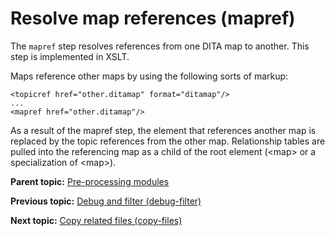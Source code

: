# Resolve map references \(mapref\)

The `mapref` step resolves references from one DITA map to another. This step is implemented in XSLT.

Maps reference other maps by using the following sorts of markup:

```
<topicref href="other.ditamap" format="ditamap"/>
...
<mapref href="other.ditamap"/>
```

As a result of the mapref step, the element that references another map is replaced by the topic references from the other map. Relationship tables are pulled into the referencing map as a child of the root element \(<map\> or a specialization of <map\>\).

**Parent topic:** [Pre-processing modules](../dev_ref/DITA-OTPreprocess.md)

**Previous topic:** [Debug and filter \(debug-filter\)](../dev_ref/preprocess-debugfilter.md)

**Next topic:** [Copy related files \(copy-files\)](../dev_ref/preprocess-copyfiles.md)

